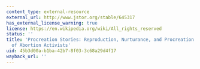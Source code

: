 ```yaml
---
content_type: external-resource
external_url: http://www.jstor.org/stable/645317
has_external_license_warning: true
license: https://en.wikipedia.org/wiki/All_rights_reserved
status: ''
title: 'Procreation Stories: Reproduction, Nurturance, and Procreation in Life Narratives
  of Abortion Activists'
uid: 45b3d00a-b1ba-42b7-8f03-3c68a29d4f17
wayback_url: ''
---
```

